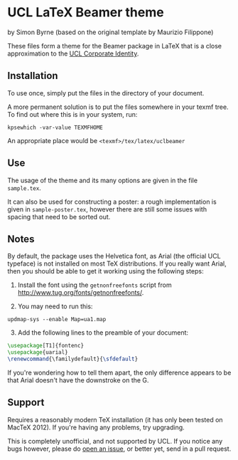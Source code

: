 UCL LaTeX Beamer theme
======================

by Simon Byrne (based on the original template by Maurizio Filippone)

These files form a theme for the Beamer package in LaTeX that is a close approximation to the [UCL Corporate Identity](http://www.ucl.ac.uk/corporate-identity). 


Installation
------------

To use once, simply put the files in the directory of your document.

A more permanent solution is to put the files somewhere in your texmf tree. To find out where this is in your system, run:
```
kpsewhich -var-value TEXMFHOME
```

An appropriate place would be `<texmf>/tex/latex/uclbeamer`


Use
----

The usage of the theme and its many options are given in the file `sample.tex`. 

It can also be used for constructing a poster: a rough implementation is given in `sample-poster.tex`, however there are still some issues with spacing that need to be sorted out.


Notes
-----

By default, the package uses the Helvetica font, as Arial (the official UCL typeface) is not installed on most TeX distributions. If you really want Arial, then you should be able to get it working using the following steps:

1. Install the font using the `getnonfreefonts` script from http://www.tug.org/fonts/getnonfreefonts/.

2. You may need to run this:
```
updmap-sys --enable Map=ua1.map
```

3. Add the following lines to the preamble of your document:
```latex
\usepackage[T1]{fontenc}
\usepackage{uarial}
\renewcommand{\familydefault}{\sfdefault}
```

If you're wondering how to tell them apart, the only difference appears to be that Arial doesn't have the downstroke on the G.


Support
-------

Requires a reasonably modern TeX installation (it has only been tested on MacTeX 2012). If you're having any problems, try upgrading.

This is completely unofficial, and not supported by UCL. If you notice any bugs however, please do [open an issue](https://github.com/UCL/ucl-beamer/issues/new), or better yet, send in a pull request.
